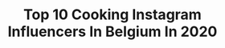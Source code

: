 ---
title: Top 10 Cooking Instagram Influencers In Belgium In 2020
description: >-
  Find top cooking Instagram influencers in Belgium in 2020. Most popular hashtags: #stayhome #nature #cooking #love.
platform: Instagram
profiles:
  - username: "chantalecoun"
    fullname: >-
      Chantale’s Look At The World
    location: "Belgium"
    followers: 2908
    engagement: 1647
    commentsToLikes: 0.053406
    id: ck15uleglnr7d0i19i5v0m913
    verified: false
    hashtags: "#sunrise, #sunrisephotography, #limburg, #visitlimburg"
  - username: "charlotte_collard"
    fullname: >-
      Charlotte Collard’s Kitchen
    location: "Belgium"
    followers: 77349
    engagement: 145
    commentsToLikes: 0.095372
    id: ck5hpqdgmrstc0i11pos0j9zs
    verified: true
    hashtags: "#cake, #elephant, #coconutoil, #katemoss"
  - username: "joy__puzzle"
    fullname: >-
      Justine
    location: "Belgium"
    followers: 2155
    engagement: 1482
    commentsToLikes: 0.121838
    id: ck6tz62bj7tw20j7129sd3514
    verified: false
    hashtags: "#homeworking, #monbureau, #thebunkers, #souper"
  - username: "thatgirlwithherblog"
    fullname: >-
      ⚡️ JOLIEN ⚡️
    location: "Belgium"
    followers: 27892
    engagement: 209
    commentsToLikes: 0.156707
    id: ck5zzekd4bla00i14eejmw1pz
    verified: false
    hashtags: "#bracelet, #hotspot, #loveyou, #catsofinstagram"
  - username: "jerome_carlier"
    fullname: >-
      Jerome Carlier
    location: "Belgium"
    followers: 86625
    engagement: 565
    commentsToLikes: 0.035169
    id: ck5hfero7x4ne0i11p4vvoioq
    verified: false
    hashtags: "#vegan, #sebman, #beforequarantine, #restaurant"
  - username: "freyy"
    fullname: >-
      𝓕𝓻𝓮𝔂𝓳𝓪 𝓥𝓪𝓷𝓭𝓮𝓷 𝓑𝓻𝓸𝓾𝓬𝓴𝓮
    location: "Belgium"
    followers: 14908
    engagement: 637
    commentsToLikes: 0.012168
    id: ck15s8w28btj50i19lz6mcrf8
    verified: false
    hashtags: "#walkies, #cats, #camplife, #pinupmodel"
  - username: "welowcook"
    fullname: >-
      WelOwcook ~ Food Blogger
    location: "Belgium"
    followers: 8970
    engagement: 514
    commentsToLikes: 0.097384
    id: ck13d6g8p3wqd0i19oxcl6olh
    verified: false
    hashtags: "#recettebrunch, #recettedujour, #potimarroncurry, #potimarrons"
  - username: "devindevasquez"
    fullname: >-
      Devin DeVasquez
    location: "Belgium"
    followers: 161060
    engagement: 312
    commentsToLikes: 0.011111
    id: ck6u4froh3gmp0j712j0km236
    verified: true
    hashtags: "#salon, #modeling, #love, #springishere"
  - username: "audrey_marshmaloo"
    fullname: >-
      Audrey Marshmaloo
    location: "Belgium"
    followers: 168812
    engagement: 154
    commentsToLikes: 0.019878
    id: ck6tuv2piilex0j71ynzfj7cy
    verified: false
    hashtags: "#coachny, #coffeelover, #foodie, #greytransition"
  - username: "ella_fairytale"
    fullname: >-
      Anca Moraru
    location: "Belgium"
    followers: 6147
    engagement: 265
    commentsToLikes: 0.321434
    id: ck0vva5e2o8240i19rlegpkyj
    verified: false
    hashtags: "#beautyaddict, #myson, #catphoto, #sanomaximapowergel"
---